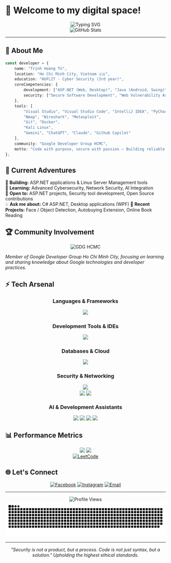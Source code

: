 # 👋 Welcome to my digital space!

<div align="center">
  <img src="https://readme-typing-svg.herokuapp.com?font=Fira+Code&size=28&duration=3000&pause=1000&color=00D4FF&center=true&vCenter=true&multiline=true&width=600&height=80&lines=Hi%2C+I'm+Tr%E1%BB%8Bnh+Ho%C3%A0ng+T%C3%BA;Cybersecurity+Student+%26+Developer" alt="Typing SVG" />
</div>

<div align="center">
  <img src="https://github-readme-stats.vercel.app/api?username=thtcsec&show_icons=true&theme=react&bg_color=0D1117&border_color=30363D&hide_border=true&include_all_commits=true&count_private=true" alt="GitHub Stats" />
</div>

---

## 🎯 **About Me**

```typescript
const developer = {
    name: "Trịnh Hoàng Tú",
    location: "Ho Chi Minh City, Vietnam 🇻🇳",
    education: "HUFLIT - Cyber Security (3rd year)",
    coreCompetencies: { 
        development: ["ASP.NET (Web, Desktop)", "Java (Android, Swing)", "Python (API Backend)"],
        security: ["Secure Software Development", "Web Vulnerability Assessment", "System Hardening"]
    },
    tools: [
        "Visual Studio", "Visual Studio Code", "IntelliJ IDEA", "PyCharm",
        "Nmap", "Wireshark", "Metasploit",
        "Git", "Docker", 
        "Kali Linux",
        "Gemini", "ChatGPT", "Claude", "Github Copilot"
    ],
    community: "Google Developer Group HCMC", 
    motto: "Code with purpose, secure with passion – Building reliable and ethical solutions."
};
```

## 🔮 **Current Adventures**

🔭 **Building:** ASP.NET applications & Linux Server Management tools  
🌱 **Learning:** Advanced Cybersecurity, Network Security, AI Integration  
🤝 **Open to:** ASP.NET projects, Security tool development, Open Source contributions  
💡 **Ask me about:** C# ASP.NET, Desktop applications (WPF)
🎯 **Recent Projects:** Face / Object Detection, Autobuying Extension, Online Book Reading  

## 🏆 **Community Involvement**

<div align="center">
  <img src="https://img.shields.io/badge/Google%20Developer%20Group-HCMC-4285F4?style=for-the-badge&logo=google&logoColor=white&labelColor=2D3748" alt="GDG HCMC"/>
</div>

*Member of Google Developer Group Ho Chi Minh City, focusing on learning and sharing knowledge about Google technologies and developer practices.*  

## ⚡ **Tech Arsenal**

<div align="center">

### **Languages & Frameworks**
<img src="https://skillicons.dev/icons?i=cs,dotnet,java,python,js,html,css&theme=dark" />

### **Development Tools & IDEs**
<img src="https://skillicons.dev/icons?i=visualstudio,vscode,idea,git,github,docker&theme=dark" />

### **Databases & Cloud**
<img src="https://skillicons.dev/icons?i=sqlserver,firebase,androidstudio,vmware&theme=dark" />

### **Security & Networking**
<img src="https://skillicons.dev/icons?i=linux,kali,python&theme=dark" />
<br/>
<img src="https://img.shields.io/badge/Nmap-Network%20Scanner-4682B4?style=for-the-badge&logo=nmap&logoColor=white&labelColor=2D3748" />
<img src="https://img.shields.io/badge/Wireshark-Network%20Protocol%20Analyzer-1679A7?style=for-the-badge&logo=wireshark&logoColor=white&labelColor=2D3748" />

### **AI & Development Assistants**
<img src="https://img.shields.io/badge/ChatGPT-OpenAI-00A67E?style=for-the-badge&logo=openai&logoColor=white&labelColor=2D3748" />
<img src="https://img.shields.io/badge/Claude%20AI-Anthropic-FF6B35?style=for-the-badge&logo=anthropic&logoColor=white&labelColor=2D3748" />
<img src="https://img.shields.io/badge/Gemini%20Pro-Google-4285F4?style=for-the-badge&logo=google&logoColor=white&labelColor=2D3748" />
<img src="https://img.shields.io/badge/GitHub%20Copilot-AI%20Pair%20Programming-000000?style=for-the-badge&logo=github&logoColor=white&labelColor=2D3748" />

</div>

## 📊 **Performance Metrics**

<div align="center">
  <img height="180em" src="https://github-readme-stats.vercel.app/api/top-langs/?username=thtcsec&layout=compact&theme=react&bg_color=0D1117&border_color=30363D&hide_border=true&langs_count=8" />
  <img height="180em" src="https://streak-stats.demolab.com/?user=thtcsec&theme=react&background=0D1117&border=30363D&hide_border=true" />
</div>

<div align="center">
  <a href="https://leetcode.com/thtcsec/" target="_blank">
    <img src="https://img.shields.io/badge/LeetCode-900%2B%20Problems-FFA116?style=for-the-badge&logo=LeetCode&logoColor=black&labelColor=2D3748" alt="LeetCode"/>
  </a>
</div>

## 🌐 **Let's Connect**

<div align="center">
  
[![Facebook](https://img.shields.io/badge/Facebook-1877F2?style=for-the-badge&logo=facebook&logoColor=white&labelColor=2D3748)](https://fb.com/thtcsec)
[![Instagram](https://img.shields.io/badge/Instagram-E4405F?style=for-the-badge&logo=instagram&logoColor=white&labelColor=2D3748)](https://instagram.com/tht._csec)
[![Email](https://img.shields.io/badge/Email-D14836?style=for-the-badge&logo=gmail&logoColor=white&labelColor=2D3748)](mailto:tht.csec2005@gmail.com)

</div>

---

<div align="center">
  <img src="https://komarev.com/ghpvc/?username=thtcsec&style=for-the-badge&color=00D4FF&labelColor=2D3748" alt="Profile Views" />
</div>

<div align="center">
  <img src="https://raw.githubusercontent.com/Platane/snk/output/github-contribution-grid-snake-dark.svg" alt="Snake animation" />
</div>

---

<div align="center">
  <em>"Security is not a product, but a process. Code is not just syntax, but a solution."</em>
  <em>Upholding the highest ethical standards.</em>
</div>
